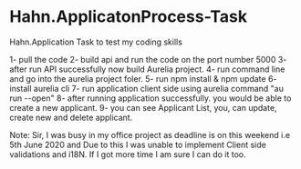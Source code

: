 # Hahn.ApplicatonProcess-Task
Hahn.Application Task to test my coding skills

1- pull the code
2- build api and run the code on the port number 5000
3- after run API successfully now build Aurelia project. 
4- run command line and go into the aurelia project foler. 
5- run npm install & npm update
6- install aurelia cli
7- run application client side using aurelia command "au run --open"
8- after running application successfully. you would be able to create a new applicant. 
9- you can see Applicant List, you, can update, create new and delete applicant. 

Note:
Sir, I was busy in my office project as deadline is on this weekend i.e 5th June 2020 and Due to this I was unable to implement Client side validations and i18N. 
If I got more time I am sure I can do it too. 

